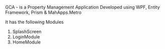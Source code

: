 GCA - is a Property Management Application Developed using WPF, Entity Framework, Prism & MahApps.Metro

It has the following Modules

1. SplashScreen
2. LoginModule
3. HomeModule 

